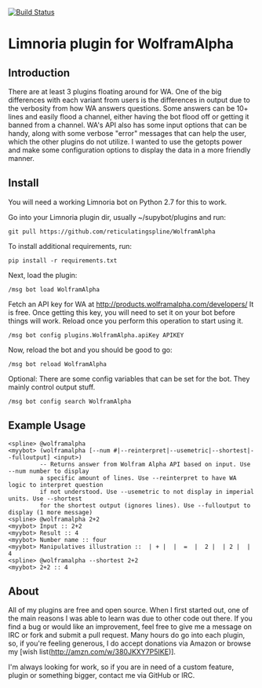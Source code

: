 [![Build Status](https://travis-ci.org/reticulatingspline/Supybot-WolframAlpha.svg?branch=master)](https://travis-ci.org/reticulatingspline/Supybot-WolframAlpha)

# Limnoria plugin for WolframAlpha

## Introduction

There are at least 3 plugins floating around for WA. One of the big differences with each variant from users
is the differences in output due to the verbosity from how WA answers questions. Some answers can be
10+ lines and easily flood a channel, either having the bot flood off or getting it banned from a channel.
WA's API also has some input options that can be handy, along with some verbose "error" messages that can help
the user, which the other plugins do not utilize. I wanted to use the getopts power and make some configuration
options to display the data in a more friendly manner.

## Install

You will need a working Limnoria bot on Python 2.7 for this to work.

Go into your Limnoria plugin dir, usually ~/supybot/plugins and run:

```
git pull https://github.com/reticulatingspline/WolframAlpha
```

To install additional requirements, run:

```
pip install -r requirements.txt 
```

Next, load the plugin:

```
/msg bot load WolframAlpha
```

Fetch an API key for WA at http://products.wolframalpha.com/developers/
It is free. Once getting this key, you will need to set it on your bot before things will work.
Reload once you perform this operation to start using it.

```
/msg bot config plugins.WolframAlpha.apiKey APIKEY
```

Now, reload the bot and you should be good to go:

```
/msg bot reload WolframAlpha
```

Optional: There are some config variables that can be set for the bot. They mainly control output stuff.

```
/msg bot config search WolframAlpha
```

## Example Usage

```
<spline> @wolframalpha
<myybot> (wolframalpha [--num #|--reinterpret|--usemetric|--shortest|--fulloutput] <input>)
         -- Returns answer from Wolfram Alpha API based on input. Use --num number to display
         a specific amount of lines. Use --reinterpret to have WA logic to interpret question
         if not understood. Use --usemetric to not display in imperial units. Use --shortest
         for the shortest output (ignores lines). Use --fulloutput to display (1 more message)
<spline> @wolframalpha 2+2
<myybot> Input :: 2+2
<myybot> Result :: 4
<myybot> Number name :: four
<myybot> Manipulatives illustration ::  | + |  |  =  |  2 |  | 2 |  | 4
<spline> @wolframalpha --shortest 2+2
<myybot> 2+2 :: 4
```

## About

All of my plugins are free and open source. When I first started out, one of the main reasons I was
able to learn was due to other code out there. If you find a bug or would like an improvement, feel
free to give me a message on IRC or fork and submit a pull request. Many hours do go into each plugin,
so, if you're feeling generous, I do accept donations via Amazon or browse my [wish list(http://amzn.com/w/380JKXY7P5IKE)].

I'm always looking for work, so if you are in need of a custom feature, plugin or something bigger, contact me via GitHub or IRC.
